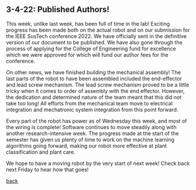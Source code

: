 ## 3-4-22: Published Authors!

This week, unlike last week, has been full of time in the lab! Exciting progress has been made both on the actual robot and on our submission for the IEEE SusTech conference 2022. We have officially sent in the definitive version of our document to be published. We have also gone through the process of applying for the College of Engineering fund for excellence which we were approved for which will fund our author fees for the conference.

On other news, we have finished building the mechanical assembly! The last parts of the robot to have been assembled included the end-effector and lead screw mechanism. The lead screw mechanism proved to be a little tricky when it comes to order of assembly with the end effector. However, the dedication and determined nature of the team meant that this did not take too long! All efforts from the mechanical team move to electrical integration and mechatronic system integration from this point forward.

Every part of the robot has power as of Wednesday this week, and most of the wiring is complete! Software continues to move steadily along with another research-intensive week. The progress made at the start of the semester has given us plenty of time to work on the machine learning algorithms going forward, making our robot more effective at plant classification and plant care.

We hope to have a moving robot by the very start of next week! Check back next Friday to hear how that goes!

[back](./..)
